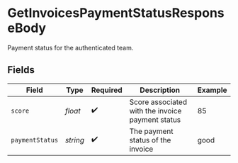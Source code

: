 # GetInvoicesPaymentStatusResponseBody

Payment status for the authenticated team.


## Fields

| Field                                            | Type                                             | Required                                         | Description                                      | Example                                          |
| ------------------------------------------------ | ------------------------------------------------ | ------------------------------------------------ | ------------------------------------------------ | ------------------------------------------------ |
| `score`                                          | *float*                                          | :heavy_check_mark:                               | Score associated with the invoice payment status | 85                                               |
| `paymentStatus`                                  | *string*                                         | :heavy_check_mark:                               | The payment status of the invoice                | good                                             |